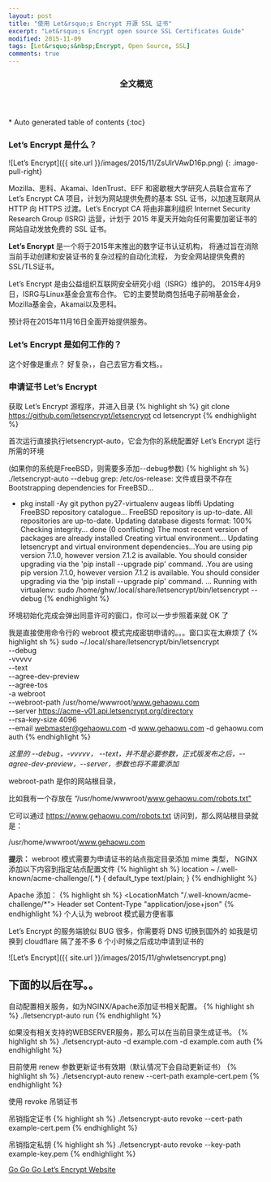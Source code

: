 ```yaml
---
layout: post
title: "使用 Let&rsquo;s Encrypt 开源 SSL 证书"
excerpt: "Let&rsquo;s Encrypt open source SSL Certificates Guide"
modified: 2015-11-09
tags: [Let&rsquo;s&nbsp;Encrypt, Open Source, SSL]
comments: true
---
```


<section id="table-of-contents" class="toc">
  <header>
    <h3>全文概览</h3>
  </header>
<div id="drawer" markdown="1">
*  Auto generated table of contents
{:toc}
</div>
</section><!-- /#table-of-contents -->


### Let&rsquo;s Encrypt 是什么？

![Let&rsquo;s Encrypt]({{ site.url }}/images/2015/11/ZsUlrVAwD16p.png)
{: .image-pull-right}

Mozilla、思科、Akamai、IdenTrust、EFF 和密歇根大学研究人员联合宣布了 Let’s Encrypt CA 项目，计划为网站提供免费的基本 SSL 证书，以加速互联网从 HTTP 向 HTTPS 过渡。Let’s Encrypt CA 将由非赢利组织 Internet Security Research Group (ISRG) 运营，计划于 2015 年夏天开始向任何需要加密证书的网站自动发放免费的 SSL 证书。

**Let&rsquo;s Encrypt** 是一个将于2015年末推出的数字证书认证机构，
将通过旨在消除当前手动创建和安装证书的复杂过程的自动化流程，
为安全网站提供免费的SSL/TLS证书。

Let&rsquo;s Encrypt 是由公益组织互联网安全研究小组（ISRG）维护的。
2015年4月9日，ISRG与Linux基金会宣布合作。
它的主要赞助商包括电子前哨基金会，Mozilla基金会，Akamai以及思科。


预计将在2015年11月16日全面开始提供服务。


### Let&rsquo;s Encrypt 是如何工作的？

这个好像是重点？ 好复杂，，自己去官方看文档。。

### 申请证书 Let&rsquo;s Encrypt


获取 Let&rsquo;s Encrypt 源程序，并进入目录
{% highlight sh %}
git clone https://github.com/letsencrypt/letsencrypt
  cd letsencrypt
{% endhighlight %}

首次运行直接执行letsencrypt-auto，它会为你的系统配置好 Let&rsquo;s Encrypt 运行所需的环境  


(如果你的系统是FreeBSD，则需要多添加--debug参数)
{% highlight sh %}
./letsencrypt-auto --debug
grep: /etc/os-release: 文件或目录不存在
Bootstrapping dependencies for FreeBSD...
+ pkg install -Ay git python py27-virtualenv augeas libffi
Updating FreeBSD repository catalogue...
FreeBSD repository is up-to-date.
All repositories are up-to-date.
Updating database digests format: 100%
Checking integrity... done (0 conflicting)
The most recent version of packages are already installed
Creating virtual environment...
Updating letsencrypt and virtual environment dependencies...You are using pip version 7.1.0, however version 7.1.2 is available.
You should consider upgrading via the 'pip install --upgrade pip' command.
.You are using pip version 7.1.0, however version 7.1.2 is available.
You should consider upgrading via the 'pip install --upgrade pip' command.
...
Running with virtualenv: sudo /home/ghw/.local/share/letsencrypt/bin/letsencrypt --debug
{% endhighlight %}

环境初始化完成会弹出同意许可的窗口，你可以一步步照着来就 OK 了


我是直接使用命令行的 webroot 模式完成密钥申请的。。。窗口实在太麻烦了
{% highlight sh %}
sudo ~/.local/share/letsencrypt/bin/letsencrypt \
        --debug \
        -vvvvv \
        --text \
        --agree-dev-preview \
        --agree-tos \
        -a webroot \
        --webroot-path /usr/home/wwwroot/www.gehaowu.com \
        --server https://acme-v01.api.letsencrypt.org/directory \
        --rsa-key-size 4096 \
        --email webmaster@gehaowu.com -d www.gehaowu.com -d gehaowu.com \
        auth
{% endhighlight %}

*这里的 --debug，-vvvvv， --text，并不是必要参数，正式版发布之后，--agree-dev-preview，--server，参数也将不需要添加*

webroot-path 是你的网站根目录，

比如我有一个存放在 “/usr/home/wwwroot/www.gehaowu.com/robots.txt”

它可以通过 https://www.gehaowu.com/robots.txt 访问到，那么网站根目录就是：

/usr/home/wwwroot/www.gehaowu.com



**提示：**
webroot 模式需要为申请证书的站点指定目录添加 mime 类型，
NGINX 添加以下内容到指定站点配置文件
{% highlight sh %}
location            ~ /.well-known/acme-challenge/(.*) {
    default_type    text/plain;
    }
{% endhighlight %}

Apache 添加：
{% highlight sh %}
<IfModule mod_headers.c>
    <LocationMatch "/.well-known/acme-challenge/*">
        Header set Content-Type "application/jose+json"
    </LocationMatch>
</IfModule>
{% endhighlight %}
个人认为 webroot 模式最方便省事

Let&rsquo;s Encrypt 的服务端貌似 BUG 很多，你需要将 DNS 切换到国外的
如我是切换到 cloudflare  隔了差不多 6 个小时候之后成功申请到证书的

![Let&rsquo;s Encrypt]({{ site.url }}/images/2015/11/ghwletsencrypt.png)


## 下面的以后在写。。

自动配置相关服务，如为NGINX/Apache添加证书相关配置。
{% highlight sh %}
./letsencrypt-auto run
{% endhighlight %}


如果没有相关支持的WEBSERVER服务，那么可以在当前目录生成证书。
{% highlight sh %}
./letsencrypt-auto -d example.com -d example.com auth
{% endhighlight %}

目前使用 renew 参数更新证书有效期（默认情况下会自动更新证书）
{% highlight sh %}
./letsencrypt-auto renew --cert-path example-cert.pem
{% endhighlight %}


使用 revoke 吊销证书


吊销指定证书
{% highlight sh %}
./letsencrypt-auto revoke --cert-path example-cert.pem
{% endhighlight %}

吊销指定私钥
{% highlight sh %}
./letsencrypt-auto revoke --key-path example-key.pem
{% endhighlight %}


<a href="https://letsencrypt.org/" class="btn btn-success">Go Go Go Let&rsquo;s Encrypt Website</a>
